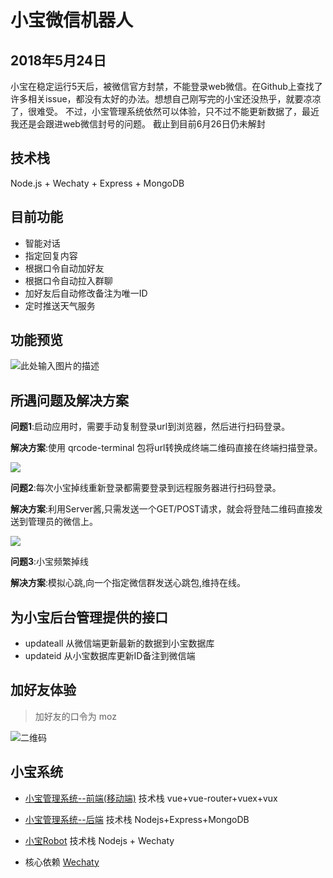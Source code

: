 # 小宝微信机器人
## 2018年5月24日
小宝在稳定运行5天后，被微信官方封禁，不能登录web微信。在Github上查找了许多相关issue，都没有太好的办法。想想自己刚写完的小宝还没热乎，就要凉凉了，很难受。
不过，小宝管理系统依然可以体验，只不过不能更新数据了，最近我还是会跟进web微信封号的问题。
截止到目前6月26日仍未解封
## 技术栈
Node.js + Wechaty + Express + MongoDB
## 目前功能
- 智能对话
- 指定回复内容
- 根据口令自动加好友
- 根据口令自动拉入群聊
- 加好友后自动修改备注为唯一ID
- 定时推送天气服务

## 功能预览
![此处输入图片的描述][1]

## 所遇问题及解决方案

**问题1**:启动应用时，需要手动复制登录url到浏览器，然后进行扫码登录。

**解决方案**:使用 qrcode-terminal 包将url转换成终端二维码直接在终端扫描登录。

![](http://mozlee.com/githubimg/WX20180522-111836@2x.webp)

**问题2**:每次小宝掉线重新登录都需要登录到远程服务器进行扫码登录。

**解决方案**:利用Server酱,只需发送一个GET/POST请求，就会将登陆二维码直接发送到管理员的微信上。

![](http://mozlee.com/githubimg/WechatIMG29.webp)

**问题3**:小宝频繁掉线

**解决方案**:模拟心跳,向一个指定微信群发送心跳包,维持在线。


## 为小宝后台管理提供的接口
- updateall
从微信端更新最新的数据到小宝数据库
- updateid
从小宝数据库更新ID备注到微信端
## 加好友体验
> 加好友的口令为 moz

![二维码](http://mozlee.com/githubimg/xbewm.jpeg)

## 小宝系统
- [小宝管理系统--前端(移动端)](https://github.com/MozLee/XiaoBaoManagement) 技术栈 vue+vue-router+vuex+vux

- [小宝管理系统--后端](https://github.com/MozLee/XiaoBaoSystem) 技术栈 Nodejs+Express+MongoDB

- [小宝Robot](https://github.com/MozLee/XiaoBaoRobot) 技术栈 Nodejs + Wechaty
- 核心依赖 [Wechaty](https://github.com/Chatie/wechaty)

  [1]: http://mozlee.com/githubimg/xbrobot.jpg
